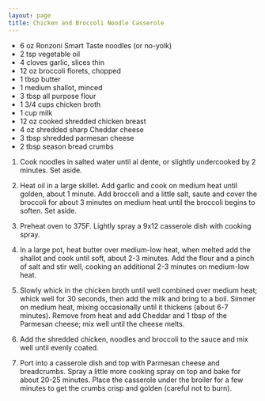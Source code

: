 ```yaml
---
layout: page
title: Chicken and Broccoli Noodle Casserole
---
```


+ 6 oz Ronzoni Smart Taste noodles (or no-yolk)
+ 2 tsp vegetable oil
+ 4 cloves garlic, slices thin
+ 12 oz broccoli florets, chopped
+ 1 tbsp butter
+ 1 medium shallot, minced
+ 3 tbsp all purpose flour
+ 1 3/4 cups chicken broth
+ 1 cup milk
+ 12 oz cooked shredded chicken breast
+ 4 oz shredded sharp Cheddar cheese
+ 3 tbsp shredded parmesan cheese
+ 2 tbsp season bread crumbs

1. Cook noodles in salted water until al dente, or slightly undercooked by 2 minutes. Set aside.

2. Heat oil in a large skillet. Add garlic and cook on medium heat until golden, about 1 minute. Add broccoli and a little salt, saute and cover the broccoli for about 3 minutes on medium heat until the broccoli begins to soften. Set aside.

3. Preheat oven to 375F. Lightly spray a 9x12 casserole dish with cooking spray.

4. In a large pot, heat butter over medium-low heat, when melted add the shallot and cook until soft, about 2-3 minutes. Add the flour and a pinch of salt and stir well, cooking an additional 2-3 minutes on medium-low heat.

5. Slowly whick in the chicken broth until well combined over medium heat; whick well for 30 seconds, then add the milk and bring to a boil. Simmer on medium heat, mixing occasionally until it thickens (about 6-7 minutes). Remove from heat and add Cheddar and 1 tbsp of the Parmesan cheese; mix well until the cheese melts.

6. Add the shredded chicken, noodles and broccoli to the sauce and mix well until evenly coated.

7. Port into a casserole dish and top with Parmesan cheese and breadcrumbs. Spray a little more cooking spray on top and bake for about 20-25 minutes. Place the casserole under the broiler for a few minutes to get the crumbs crisp and golden (careful not to burn).
